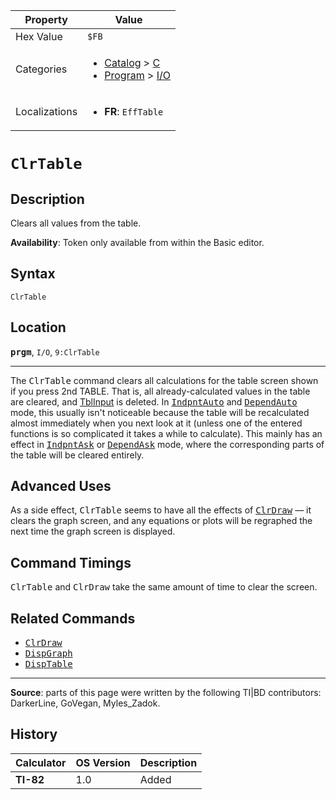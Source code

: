 | Property      | Value |
|---------------|-------|
| Hex Value     | `$FB`|
| Categories    | <ul><li>[Catalog](<../categories/Catalog.md>) > [C](<../categories/Catalog.md#C>)</li><li>[Program](<../categories/Program.md>) > [I/O](<../categories/Program.md#I/O>)</li></ul> |
| Localizations | <ul><li><b>FR</b>: `EffTable`</li></ul> |

# `ClrTable`

## Description
Clears all values from the table.


<b>Availability</b>: Token only available from within the Basic editor.

## Syntax
`ClrTable`

## Location
<tt><kbd><b>prgm</b></kbd></tt>, `I/O`, `9:ClrTable`
<hr>

The <tt>ClrTable</tt> command clears all calculations for the table screen shown if you press 2nd TABLE. That is, all already-calculated values in the table are cleared, and [TblInput](system-variables#window) is deleted. In <tt><a href="IndpntAuto.md">IndpntAuto</a></tt> and <tt><a href="DependAuto.md">DependAuto</a></tt> mode, this usually isn't noticeable because the table will be recalculated almost immediately when you next look at it (unless one of the entered functions is so complicated it takes a while to calculate). This mainly has an effect in <tt><a href="IndpntAsk.md">IndpntAsk</a></tt> or <tt><a href="DependAsk.md">DependAsk</a></tt> mode, where the corresponding parts of the table will be cleared entirely.

## Advanced Uses

As a side effect, <tt>ClrTable</tt> seems to have all the effects of <tt><a href="ClrDraw.md">ClrDraw</a></tt> — it clears the graph screen, and any equations or plots will be regraphed the next time the graph screen is displayed.

## Command Timings

<tt>ClrTable</tt> and <tt>ClrDraw</tt> take the same amount of time to clear the screen.

## Related Commands

*   <tt><a href="ClrDraw.md">ClrDraw</a></tt>
*   <tt><a href="DispGraph.md">DispGraph</a></tt>
*   <tt><a href="DispTable.md">DispTable</a></tt>

* * *

**Source**: parts of this page were written by the following TI|BD contributors: DarkerLine, GoVegan, Myles_Zadok.

## History
| Calculator | OS Version | Description |
|------------|------------|-------------|
| <b>TI-82</b> | 1.0 | Added |


